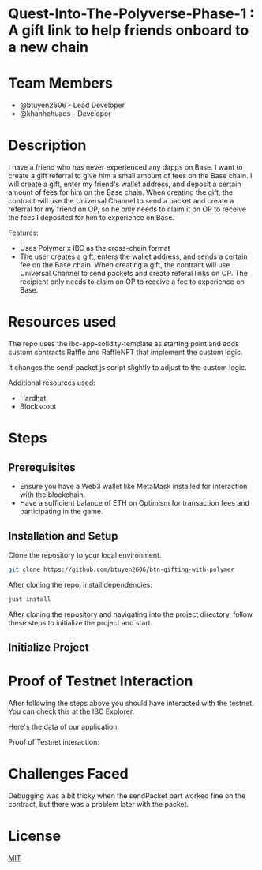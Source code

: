 #  Quest-Into-The-Polyverse-Phase-1 : A gift link to help friends onboard to a new chain

# Team Members
- @btuyen2606 - Lead Developer 
- @khanhchuads - Developer

# Description
I have a friend who has never experienced any dapps on Base. I want to create a gift referral to give him a small amount of fees on the Base chain.
I will create a gift, enter my friend's wallet address, and deposit a certain amount of fees for him on the Base chain. When creating the gift, the contract will use the Universal Channel to send a packet and create a referral for my friend on OP, so he only needs to claim it on OP to receive the fees I deposited for him to experience on Base.

Features:
- Uses Polymer x IBC as the cross-chain format
- The user creates a gift, enters the wallet address, and sends a certain fee on the Base chain. When creating a gift, the contract will use Universal Channel to send packets and create referal links on OP. The recipient only needs to claim on OP to receive a fee to experience on Base.

# Resources used
The repo uses the ibc-app-solidity-template as starting point and adds custom contracts Raffle and RaffleNFT that implement the custom logic.

It changes the send-packet.js script slightly to adjust to the custom logic.

Additional resources used:
- Hardhat
- Blockscout

# Steps
## Prerequisites
- Ensure you have a Web3 wallet like MetaMask installed for interaction with the blockchain.
- Have a sufficient balance of ETH on Optimism for transaction fees and participating in the game.

## Installation and Setup
Clone the repository to your local environment. 
```bash
git clone https://github.com/btuyen2606/btn-gifting-with-polymer
```

After cloning the repo, install dependencies:
```bash
just install
```
After cloning the repository and navigating into the project directory, follow these steps to initialize the project and start.

## Initialize Project

# Proof of Testnet Interaction

After following the steps above you should have interacted with the testnet. You can check this at the IBC Explorer.

Here's the data of our application:


Proof of Testnet interaction:


# Challenges Faced
Debugging was a bit tricky when the sendPacket part worked fine on the contract, but there was a problem later with the packet.


# License
 
[MIT](https://choosealicense.com/licenses/mit/)
